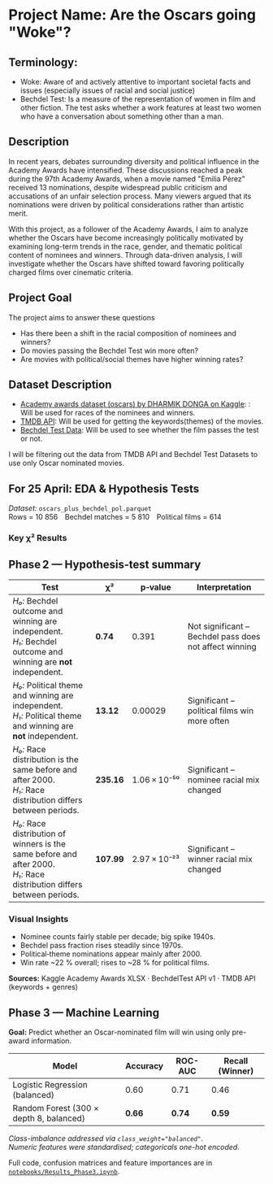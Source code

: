 # Project Name: Are the Oscars going "Woke"?

## Terminology:

- Woke: Aware of and actively attentive to important societal facts and issues (especially issues of racial and social justice)
- Bechdel Test: Is a measure of the representation of women in film and other fiction. The test asks whether a work features at least two women who have a conversation about something other than a man.

## Description
In recent years, debates surrounding diversity and political influence in the Academy Awards have intensified. These discussions reached a peak during the 97th Academy Awards, when a movie named "Emilia Pérez" received 13 nominations, despite widespread public criticism and accusations of an unfair selection process. Many viewers argued that its nominations were driven by political considerations rather than artistic merit.

With this project, as a follower of the Academy Awards, I aim to analyze whether the Oscars have become increasingly politically motivated by examining long-term trends in the race, gender, and thematic political content of nominees and winners. Through data-driven analysis, I will investigate whether the Oscars have shifted toward favoring politically charged films over cinematic criteria.

## Project Goal
The project aims to answer these questions
- Has there been a shift in the racial composition of nominees and winners?
- Do movies passing the Bechdel Test win more often?
- Are movies with political/social themes have higher winning rates?

## Dataset Description
- [Academy awards dataset (oscars) by DHARMIK DONGA on Kaggle](https://www.kaggle.com/datasets/dharmikdonga/academy-awards-dataset-oscars/data): : Will be used for races of the nominees and winners.
- [TMDB API](https://developer.themoviedb.org/docs/getting-started): Will be used for getting the keywords(themes) of the movies.
- [Bechdel Test Data](https://bechdeltest.com): Will be used to see whether the film passes the test or not.

I will be filtering out the data from TMDB API and Bechdel Test Datasets to use only Oscar nominated movies.

## For 25 April: EDA & Hypothesis Tests

*Dataset:* `oscars_plus_bechdel_pol.parquet`  
Rows = 10 856 Bechdel matches = 5 810 Political films = 614

### Key χ² Results

## Phase 2 — Hypothesis‑test summary

| Test | χ² | p‑value | Interpretation |
|------|----|---------|----------------|
| *H₀:* Bechdel outcome and winning are independent. <br>*H₁:* Bechdel outcome and winning are **not** independent. | **0.74** | 0.391 | Not significant – Bechdel pass does not affect winning |
| *H₀:* Political theme and winning are independent. <br>*H₁:* Political theme and winning are **not** independent. | **13.12** | 0.00029 | Significant – political films win more often |
| *H₀:* Race distribution is the same before and after 2000. <br>*H₁:* Race distribution differs between periods. | **235.16** | 1.06 × 10⁻⁵⁰ | Significant – nominee racial mix changed |
| *H₀:* Race distribution of winners is the same before and after 2000. <br>*H₁:* Race distribution differs between periods. | **107.99** | 2.97 × 10⁻²³ | Significant – winner racial mix changed |

### Visual Insights
* Nominee counts fairly stable per decade; big spike 1940s.  
* Bechdel pass fraction rises steadily since 1970s.  
* Political‐theme nominations appear mainly after 2000.  
* Win rate ~22 % overall; rises to ~28 % for political films.

**Sources:** Kaggle Academy Awards XLSX · BechdelTest API v1 · TMDB API (keywords + genres)  

## Phase 3 — Machine Learning

**Goal:** Predict whether an Oscar-nominated film will win using only pre-award information.

| Model | Accuracy | ROC-AUC | Recall (Winner) |
|-------|----------|---------|-----------------|
| Logistic Regression (balanced) | 0.60 | 0.71 | 0.46 |
| Random Forest (300 × depth 8, balanced) | **0.66** | **0.74** | **0.59** |

*Class-imbalance addressed via `class_weight="balanced"`.  
Numeric features were standardised; categoricals one-hot encoded.*

Full code, confusion matrices and feature importances are in  
[`notebooks/Results_Phase3.ipynb`](notebooks/Results_Phase3.ipynb).

